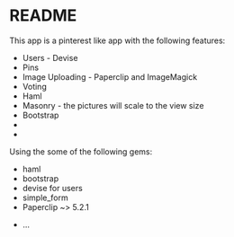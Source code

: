 # README

This app is a pinterest like app with the following features:

- Users - Devise
- Pins
- Image Uploading - Paperclip and ImageMagick
- Voting
- Haml
- Masonry - the pictures will scale to the view size
- Bootstrap
- 
- 
Using the some of the following gems:

- haml
- bootstrap
- devise for users
- simple_form
- Paperclip ~> 5.2.1

* ...

